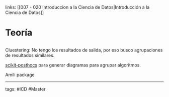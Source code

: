 links: [[007 - 020 Introduccion a la Ciencia de Datos|Introducción a la Ciencia de Datos]]

# Teoría

## 
Cluestering: No tengo los resultados de salida, por eso busco agrupaciones de resultados similares.

[scikit-posthocs](https://scikit-posthocs.readthedocs.io/en/latest/) para generar diagramas para agrupar algoritmos.




Amili package 


---
tags:
	#ICD #Master
